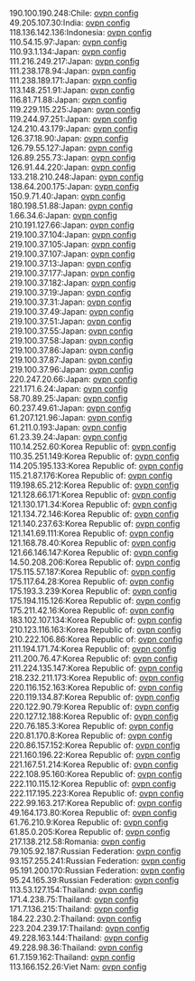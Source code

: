 190.100.190.248:Chile: [ovpn config](vpn/190_100_190_248.ovpn)  
49.205.107.30:India: [ovpn config](vpn/49_205_107_30.ovpn)  
118.136.142.136:Indonesia: [ovpn config](vpn/118_136_142_136.ovpn)  
110.54.15.97:Japan: [ovpn config](vpn/110_54_15_97.ovpn)  
110.93.1.134:Japan: [ovpn config](vpn/110_93_1_134.ovpn)  
111.216.249.217:Japan: [ovpn config](vpn/111_216_249_217.ovpn)  
111.238.178.94:Japan: [ovpn config](vpn/111_238_178_94.ovpn)  
111.238.189.171:Japan: [ovpn config](vpn/111_238_189_171.ovpn)  
113.148.251.91:Japan: [ovpn config](vpn/113_148_251_91.ovpn)  
116.81.71.88:Japan: [ovpn config](vpn/116_81_71_88.ovpn)  
119.229.115.225:Japan: [ovpn config](vpn/119_229_115_225.ovpn)  
119.244.97.251:Japan: [ovpn config](vpn/119_244_97_251.ovpn)  
124.210.43.179:Japan: [ovpn config](vpn/124_210_43_179.ovpn)  
126.37.18.90:Japan: [ovpn config](vpn/126_37_18_90.ovpn)  
126.79.55.127:Japan: [ovpn config](vpn/126_79_55_127.ovpn)  
126.89.255.73:Japan: [ovpn config](vpn/126_89_255_73.ovpn)  
126.91.44.220:Japan: [ovpn config](vpn/126_91_44_220.ovpn)  
133.218.210.248:Japan: [ovpn config](vpn/133_218_210_248.ovpn)  
138.64.200.175:Japan: [ovpn config](vpn/138_64_200_175.ovpn)  
150.9.71.40:Japan: [ovpn config](vpn/150_9_71_40.ovpn)  
180.198.51.88:Japan: [ovpn config](vpn/180_198_51_88.ovpn)  
1.66.34.6:Japan: [ovpn config](vpn/1_66_34_6.ovpn)  
210.191.127.66:Japan: [ovpn config](vpn/210_191_127_66.ovpn)  
219.100.37.104:Japan: [ovpn config](vpn/219_100_37_104.ovpn)  
219.100.37.105:Japan: [ovpn config](vpn/219_100_37_105.ovpn)  
219.100.37.107:Japan: [ovpn config](vpn/219_100_37_107.ovpn)  
219.100.37.13:Japan: [ovpn config](vpn/219_100_37_13.ovpn)  
219.100.37.177:Japan: [ovpn config](vpn/219_100_37_177.ovpn)  
219.100.37.182:Japan: [ovpn config](vpn/219_100_37_182.ovpn)  
219.100.37.19:Japan: [ovpn config](vpn/219_100_37_19.ovpn)  
219.100.37.31:Japan: [ovpn config](vpn/219_100_37_31.ovpn)  
219.100.37.49:Japan: [ovpn config](vpn/219_100_37_49.ovpn)  
219.100.37.51:Japan: [ovpn config](vpn/219_100_37_51.ovpn)  
219.100.37.55:Japan: [ovpn config](vpn/219_100_37_55.ovpn)  
219.100.37.58:Japan: [ovpn config](vpn/219_100_37_58.ovpn)  
219.100.37.86:Japan: [ovpn config](vpn/219_100_37_86.ovpn)  
219.100.37.87:Japan: [ovpn config](vpn/219_100_37_87.ovpn)  
219.100.37.96:Japan: [ovpn config](vpn/219_100_37_96.ovpn)  
220.247.20.66:Japan: [ovpn config](vpn/220_247_20_66.ovpn)  
221.171.6.24:Japan: [ovpn config](vpn/221_171_6_24.ovpn)  
58.70.89.25:Japan: [ovpn config](vpn/58_70_89_25.ovpn)  
60.237.49.61:Japan: [ovpn config](vpn/60_237_49_61.ovpn)  
61.207.121.96:Japan: [ovpn config](vpn/61_207_121_96.ovpn)  
61.211.0.193:Japan: [ovpn config](vpn/61_211_0_193.ovpn)  
61.23.39.24:Japan: [ovpn config](vpn/61_23_39_24.ovpn)  
110.14.252.60:Korea Republic of: [ovpn config](vpn/110_14_252_60.ovpn)  
110.35.251.149:Korea Republic of: [ovpn config](vpn/110_35_251_149.ovpn)  
114.205.195.133:Korea Republic of: [ovpn config](vpn/114_205_195_133.ovpn)  
115.21.87.176:Korea Republic of: [ovpn config](vpn/115_21_87_176.ovpn)  
119.198.65.212:Korea Republic of: [ovpn config](vpn/119_198_65_212.ovpn)  
121.128.66.171:Korea Republic of: [ovpn config](vpn/121_128_66_171.ovpn)  
121.130.171.34:Korea Republic of: [ovpn config](vpn/121_130_171_34.ovpn)  
121.134.72.146:Korea Republic of: [ovpn config](vpn/121_134_72_146.ovpn)  
121.140.237.63:Korea Republic of: [ovpn config](vpn/121_140_237_63.ovpn)  
121.141.69.111:Korea Republic of: [ovpn config](vpn/121_141_69_111.ovpn)  
121.168.78.40:Korea Republic of: [ovpn config](vpn/121_168_78_40.ovpn)  
121.66.146.147:Korea Republic of: [ovpn config](vpn/121_66_146_147.ovpn)  
14.50.208.206:Korea Republic of: [ovpn config](vpn/14_50_208_206.ovpn)  
175.115.57.187:Korea Republic of: [ovpn config](vpn/175_115_57_187.ovpn)  
175.117.64.28:Korea Republic of: [ovpn config](vpn/175_117_64_28.ovpn)  
175.193.3.239:Korea Republic of: [ovpn config](vpn/175_193_3_239.ovpn)  
175.194.115.126:Korea Republic of: [ovpn config](vpn/175_194_115_126.ovpn)  
175.211.42.16:Korea Republic of: [ovpn config](vpn/175_211_42_16.ovpn)  
183.102.107.134:Korea Republic of: [ovpn config](vpn/183_102_107_134.ovpn)  
210.123.116.163:Korea Republic of: [ovpn config](vpn/210_123_116_163.ovpn)  
210.222.106.86:Korea Republic of: [ovpn config](vpn/210_222_106_86.ovpn)  
211.194.171.74:Korea Republic of: [ovpn config](vpn/211_194_171_74.ovpn)  
211.200.76.47:Korea Republic of: [ovpn config](vpn/211_200_76_47.ovpn)  
211.224.135.147:Korea Republic of: [ovpn config](vpn/211_224_135_147.ovpn)  
218.232.211.173:Korea Republic of: [ovpn config](vpn/218_232_211_173.ovpn)  
220.116.152.163:Korea Republic of: [ovpn config](vpn/220_116_152_163.ovpn)  
220.119.134.87:Korea Republic of: [ovpn config](vpn/220_119_134_87.ovpn)  
220.122.90.79:Korea Republic of: [ovpn config](vpn/220_122_90_79.ovpn)  
220.127.12.188:Korea Republic of: [ovpn config](vpn/220_127_12_188.ovpn)  
220.76.185.3:Korea Republic of: [ovpn config](vpn/220_76_185_3.ovpn)  
220.81.170.8:Korea Republic of: [ovpn config](vpn/220_81_170_8.ovpn)  
220.86.157.152:Korea Republic of: [ovpn config](vpn/220_86_157_152.ovpn)  
221.160.196.22:Korea Republic of: [ovpn config](vpn/221_160_196_22.ovpn)  
221.167.51.214:Korea Republic of: [ovpn config](vpn/221_167_51_214.ovpn)  
222.108.95.160:Korea Republic of: [ovpn config](vpn/222_108_95_160.ovpn)  
222.110.115.12:Korea Republic of: [ovpn config](vpn/222_110_115_12.ovpn)  
222.117.195.223:Korea Republic of: [ovpn config](vpn/222_117_195_223.ovpn)  
222.99.163.217:Korea Republic of: [ovpn config](vpn/222_99_163_217.ovpn)  
49.164.173.80:Korea Republic of: [ovpn config](vpn/49_164_173_80.ovpn)  
61.76.210.9:Korea Republic of: [ovpn config](vpn/61_76_210_9.ovpn)  
61.85.0.205:Korea Republic of: [ovpn config](vpn/61_85_0_205.ovpn)  
217.138.212.58:Romania: [ovpn config](vpn/217_138_212_58.ovpn)  
79.105.92.187:Russian Federation: [ovpn config](vpn/79_105_92_187.ovpn)  
93.157.255.241:Russian Federation: [ovpn config](vpn/93_157_255_241.ovpn)  
95.191.200.170:Russian Federation: [ovpn config](vpn/95_191_200_170.ovpn)  
95.24.165.39:Russian Federation: [ovpn config](vpn/95_24_165_39.ovpn)  
113.53.127.154:Thailand: [ovpn config](vpn/113_53_127_154.ovpn)  
171.4.238.75:Thailand: [ovpn config](vpn/171_4_238_75.ovpn)  
171.7.136.215:Thailand: [ovpn config](vpn/171_7_136_215.ovpn)  
184.22.230.2:Thailand: [ovpn config](vpn/184_22_230_2.ovpn)  
223.204.239.17:Thailand: [ovpn config](vpn/223_204_239_17.ovpn)  
49.228.163.144:Thailand: [ovpn config](vpn/49_228_163_144.ovpn)  
49.228.98.36:Thailand: [ovpn config](vpn/49_228_98_36.ovpn)  
61.7.159.162:Thailand: [ovpn config](vpn/61_7_159_162.ovpn)  
113.166.152.26:Viet Nam: [ovpn config](vpn/113_166_152_26.ovpn)  
